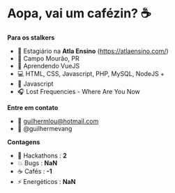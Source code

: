 <!-- ![sobre](https://github.com/Guilhermevang/Guilhermevang/blob/main/me.png) -->

# Aopa, vai um cafézin? ☕

**Para os stalkers**

- 💼 Estagiário na **Atla Ensino** (https://atlaensino.com/)
- 📌 Campo Mourão, PR
- 🌱 Aprendendo VueJS
- 💻 HTML, CSS, Javascript, PHP, MySQL, NodeJS +
- 🖤 Javascript
- 🎧 Lost Frequencies - Where Are You Now

**Entre em contato**

- 📧 guilhermlou@hotmail.com
- 🌠 @guilhermevang

**Contagens**

- 📆 Hackathons : **2**
- 💥 Bugs : **NaN**
- ☕ Cafés : **-1**
- ⚡ Energéticos : **NaN**
